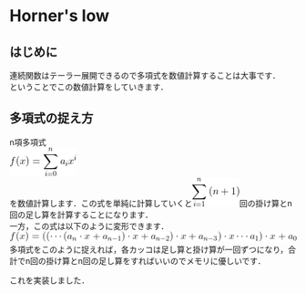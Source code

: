 # Horner's low

## はじめに
連続関数はテーラー展開できるので多項式を数値計算することは大事です．  
ということでこの数値計算をしていきます．

## 多項式の捉え方

n項多項式  
![多項式](./Docks/1.gif)  
を数値計算します．この式を単純に計算していくと![掛け算](./Docks/3.gif)回の掛け算とn回の足し算を計算することになります．  
一方，この式は以下のように変形できます．  
![多項式2](./Docks/2.gif)  
多項式をこのように捉えれば，各カッコは足し算と掛け算が一回ずつになり，合計でn回の掛け算とn回の足し算をすればいいのでメモリに優しいです．

これを実装しました．
